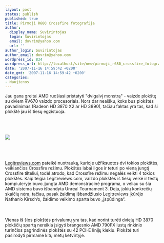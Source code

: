 ```yaml
---
layout: post
status: publish
published: true
title: Pirmoji R680 Crossfire fotografija
author:
  display_name: Suvirintojas
  login: Suvirintojas
  email: dovrim@yahoo.com
  url: ''
author_login: Suvirintojas
author_email: dovrim@yahoo.com
wordpress_id: 834
wordpress_url: http://localhost/site/new/pirmoji_r680_crossfire_fotografija/
date: '2007-11-16 14:59:42 +0200'
date_gmt: '2007-11-16 14:59:42 +0200'
categories:
- Naujienos
---
```

<p>Jau gana greitai AMD ruošiasi pristatyti &quot;dvigalvį monstrą&quot; - vaizdo plokštę su dviem RV670 vaizdo procesoriais. Nors dar neaišku, koks bus plokštės pavadinimas (Radeon HD 3870 X2 ar HD 3890), tačiau faktas yra tas, kad ši plokštė jau iš tiesų egzistuoja.<br />
<br><br />
<br><br><img src=" http://img233.imageshack.us/img233/3006/atiradeonr680ql6.jpg"><br><br />
<br><br />
<br><a class="ns" href=" http://www.legitreviews.com/article/593/1/">Legitreviews.com</a> pateikė nuotrauką, kurioje užfiksuotos dvi tokios plokštės, veikiančios Crossfire režimu. Plokštės labai ilgos ir teturi po vieną jungtį Crossfire tilteliui, todėl atrodo, kad Crossfire režimu negalės veikti 4 tokios plokštės. Kaip teigia Legitreviews.com, vaizdo plokštės iš tiesų veikė ir testų kompiuteryje buvo įjungta AMD demonstracinė programa, o vėliau su šia AMD sistema buvo išbandyta Unreal Tournament 3. Deja, jokių konkrečių skaičių nėra, tačiau, pasak žaidimą išbandžiusio Legitreviews įkūrėjo Nathan‘o Kirsch‘o, žaidimo veikimo sparta buvo „įspūdinga“.<br />
<br><br />
<br>Vienas iš šios plokštės privalumų yra tas, kad norint turėti dviejų HD 3870 plokščių spartą nereikia įsigyti brangesnio AMD 790FX lustų rinkinio turinčios pagrindinės plokštės su 42 PCI-E linijų kiekiu. Plokštė turi pasirodyti pirmame kitų metų ketvirtyje.</p>
